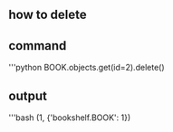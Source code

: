 ## how to delete

## command
'''python
 BOOK.objects.get(id=2).delete()

 ## output
 '''bash
 (1, {'bookshelf.BOOK': 1})
